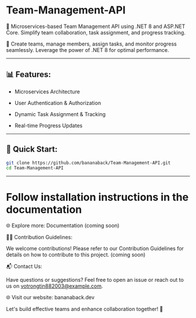 # Team-Management-API
🚀 Microservices-based Team Management API using .NET 8 and ASP.NET Core. Simplify team collaboration, task assignment, and progress tracking.  

👥 Create teams, manage members, assign tasks, and monitor progress seamlessly. Leverage the power of .NET 8 for optimal performance.

---

## 📊 Features:

- Microservices Architecture

- User Authentication & Authorization

- Dynamic Task Assignment & Tracking

- Real-time Progress Updates

---

## 🔗 Quick Start:

```bash
git clone https://github.com/bananaback/Team-Management-API.git
cd Team-Management-API
```

---

# Follow installation instructions in the documentation
🌐 Explore more: Documentation (coming soon)

👩‍💻 Contribution Guidelines:

We welcome contributions! Please refer to our Contribution Guidelines for details on how to contribute to this project. (coming soon)

📬 Contact Us:

Have questions or suggestions? Feel free to open an issue or reach out to us on votrongtin882003@example.com.

🌐 Visit our website: bananaback.dev

Let's build effective teams and enhance collaboration together! 🚀
